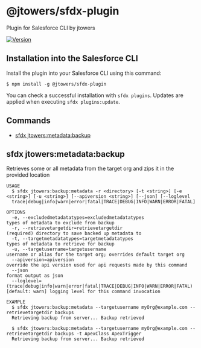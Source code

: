 @jtowers/sfdx-plugin
====================

Plugin for Salesforce CLI by jtowers

[![Version](https://img.shields.io/npm/v/@jtowers/sfdx-plugin.svg)](https://npmjs.org/package/@jtowers/sfdx-plugin)

## Installation into the Salesforce CLI

Install the plugin into your Salesforce CLI using this command:

```sh-session
$ npm install -g @jtowers/sfdx-plugin
```

You can check a successful installation with `sfdx plugins`. Updates are applied when executing `sfdx plugins:update`.

## Commands

- [sfdx jtowers:metadata:backup](#sfdx-jtowersmetadatabackup)

## sfdx jtowers:metadata:backup
Retrieves some or all metadata from the target org and zips it in the provided location

```
USAGE
  $ sfdx jtowers:backup:metadata -r <directory> [-t <string>] [-e <string>] [-u <string>] [--apiversion <string>] [--json] [--loglevel
  trace|debug|info|warn|error|fatal|TRACE|DEBUG|INFO|WARN|ERROR|FATAL]

OPTIONS
  -e, --excludedmetadatatypes=excludedmetadatatypes                                 types of metadata to exclude from backup
  -r, --retrievetargetdir=retrievetargetdir                                         (required) directory to save backed up metadata to
  -t, --targetmetadatatypes=targetmetadatatypes                                     types of metadata to retrieve for backup
  -u, --targetusername=targetusername                                               username or alias for the target org; overrides default target org
  --apiversion=apiversion                                                           override the api version used for api requests made by this command
  --json                                                                            format output as json
  --loglevel=(trace|debug|info|warn|error|fatal|TRACE|DEBUG|INFO|WARN|ERROR|FATAL)  [default: warn] logging level for this command invocation

EXAMPLE
  $ sfdx jtowers:backup:metadata --targetusername myOrg@example.com --retrievetargetdir backups 
  Retrieving backup from server... Backup retrieved

  $ sfdx jtowers:backup:metadata --targetusername myOrg@example.com --retrievetargetdir backups -t ApexClass ApexTrigger
  Retrieving backup from server... Backup retrieved
```
